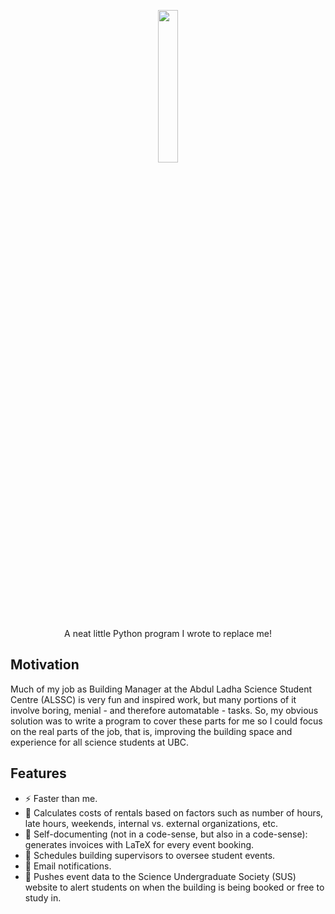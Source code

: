 <p align="center">
  <img src="https://i.imgur.com/g5L7QWQ.png" width="25%"/>
</p>

<p align="center">
  A neat little Python program I wrote to replace me!
</p>

## Motivation

Much of my job as Building Manager at the Abdul Ladha Science Student Centre (ALSSC) is very fun and inspired work, but many portions of it involve boring, menial - and therefore automatable - tasks. So, my obvious solution was to write a program to cover these parts for me so I could focus on the real parts of the job, that is, improving the building space and experience for all science students at UBC.



## Features

- ⚡ Faster than me.
- 🔣 Calculates costs of rentals based on factors such as number of hours, late hours, weekends, internal vs. external organizations, etc.
- 📝 Self-documenting (not in a code-sense, but also in a code-sense): generates invoices with LaTeX for every event booking.
-  📜 Schedules building supervisors to oversee student events.
- 📧 Email notifications.
- 📆 Pushes event data to the Science Undergraduate Society (SUS) website to alert students on when the building is being booked or free to study in.
